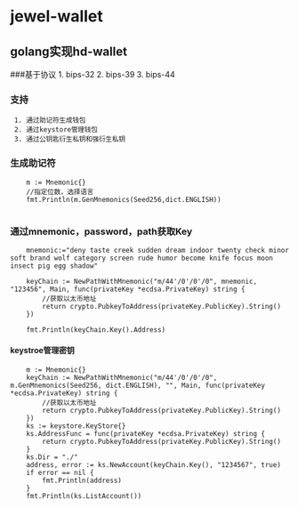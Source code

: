 # jewel-wallet
## golang实现hd-wallet
###基于协议
     1. bips-32
     2. bips-39
     3. bips-44
### 支持
     1. 通过助记符生成钱包
     2. 通过keystore管理钱包
     3. 通过公钥匙衍生私钥和强衍生私钥
### 生成助记符

```golang
	m := Mnemonic{}
	//指定位数，选择语言
	fmt.Println(m.GenMnemonics(Seed256,dict.ENGLISH))
    
```
### 通过mnemonic，password，path获取Key
```golang
    mnemonic:="deny taste creek sudden dream indoor twenty check minor soft brand wolf category screen rude humor become knife focus moon insect pig egg shadow"

	keyChain := NewPathWithMnemonic("m/44'/0'/0'/0", mnemonic, "123456", Main, func(privateKey *ecdsa.PrivateKey) string {
		//获取以太币地址
		return crypto.PubkeyToAddress(privateKey.PublicKey).String()
	})
	
	fmt.Println(keyChain.Key().Address)

```

#### keystroe管理密钥
```golang
	m := Mnemonic{}
	keyChain := NewPathWithMnemonic("m/44'/0'/0'/0", m.GenMnemonics(Seed256, dict.ENGLISH), "", Main, func(privateKey *ecdsa.PrivateKey) string {
		//获取以太币地址
		return crypto.PubkeyToAddress(privateKey.PublicKey).String()
	})
	ks := keystore.KeyStore{}
	ks.AddressFunc = func(privateKey *ecdsa.PrivateKey) string {
		return crypto.PubkeyToAddress(privateKey.PublicKey).String()
	}
	ks.Dir = "./"
	address, error := ks.NewAccount(keyChain.Key(), "1234567", true)
	if error == nil {
		fmt.Println(address)
	}
	fmt.Println(ks.ListAccount())
 
```